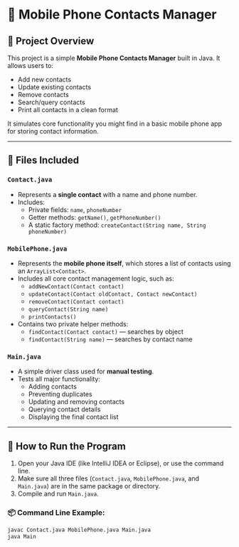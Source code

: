 # 📱 Mobile Phone Contacts Manager

## 🧩 Project Overview

This project is a simple **Mobile Phone Contacts Manager** built in Java. It allows users to:
- Add new contacts
- Update existing contacts
- Remove contacts
- Search/query contacts
- Print all contacts in a clean format

It simulates core functionality you might find in a basic mobile phone app for storing contact information.

---

## 📁 Files Included

### `Contact.java`
- Represents a **single contact** with a name and phone number.
- Includes:
    - Private fields: `name`, `phoneNumber`
    - Getter methods: `getName()`, `getPhoneNumber()`
    - A static factory method: `createContact(String name, String phoneNumber)`

### `MobilePhone.java`
- Represents the **mobile phone itself**, which stores a list of contacts using an `ArrayList<Contact>`.
- Includes all core contact management logic, such as:
    - `addNewContact(Contact contact)`
    - `updateContact(Contact oldContact, Contact newContact)`
    - `removeContact(Contact contact)`
    - `queryContact(String name)`
    - `printContacts()`
- Contains two private helper methods:
    - `findContact(Contact contact)` — searches by object
    - `findContact(String name)` — searches by contact name

### `Main.java`
- A simple driver class used for **manual testing**.
- Tests all major functionality:
    - Adding contacts
    - Preventing duplicates
    - Updating and removing contacts
    - Querying contact details
    - Displaying the final contact list

---

## 🚀 How to Run the Program

1. Open your Java IDE (like IntelliJ IDEA or Eclipse), or use the command line.
2. Make sure all three files (`Contact.java`, `MobilePhone.java`, and `Main.java`) are in the same package or directory.
3. Compile and run `Main.java`.

### 📦 Command Line Example:
```bash
javac Contact.java MobilePhone.java Main.java
java Main
